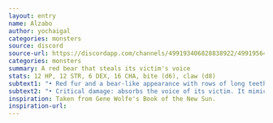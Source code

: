 ```yaml
---
layout: entry
name: Alzabo
author: yochaigal
categories: monsters
source: discord
source-url: https://discordapp.com/channels/499193406828838922/499195645131882506/730565162825809940
categories: monsters
summary: A red bear that steals its victim's voice
stats: 12 HP, 12 STR, 6 DEX, 16 CHA, bite (d6), claw (d8)
subtext1: "• Red fur and a bear-like appearance with rows of long teeth and large, sharp claws."
subtext2: "• Critical damage: absorbs the voice of its victim. It mimics their speech to lure loved ones to their doom."
inspiration: Taken from Gene Wolfe's Book of the New Sun.
inspiration-url:
---
```

